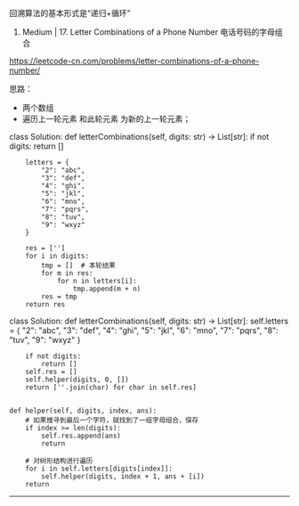 回溯算法的基本形式是“递归+循环”


1. Medium |    17. Letter Combinations of a Phone Number  电话号码的字母组合

https://leetcode-cn.com/problems/letter-combinations-of-a-phone-number/

思路：
* 两个数组
* 遍历上一轮元素 和此轮元素 为新的上一轮元素；



class Solution:
    def letterCombinations(self, digits: str) -> List[str]:
        if not digits:
            return []
            
        letters = {
            "2": "abc",
            "3": "def",
            "4": "ghi",
            "5": "jkl",
            "6": "mno",
            "7": "pqrs",
            "8": "tuv",
            "9": "wxyz"
        }
        
        res = ['']
        for i in digits:
            tmp = []  # 本轮结果
            for m in res:
                for n in letters[i]:
                    tmp.append(m + n)
            res = tmp
        return res


        
class Solution:
    def letterCombinations(self, digits: str) -> List[str]:
        self.letters = {
            "2": "abc",
            "3": "def",
            "4": "ghi",
            "5": "jkl",
            "6": "mno",
            "7": "pqrs",
            "8": "tuv",
            "9": "wxyz"
        }

        if not digits:
            return []
        self.res = []
        self.helper(digits, 0, [])
        return [''.join(char) for char in self.res]


    def helper(self, digits, index, ans):
        # 如果搜寻到最后一个字符，就找到了一组字母组合，保存
        if index >= len(digits):
            self.res.append(ans)
            return
            
        # 对树形结构进行遍历
        for i in self.letters[digits[index]]:
            self.helper(digits, index + 1, ans + [i])
        return 

---------------------------------------------------------------------------------
